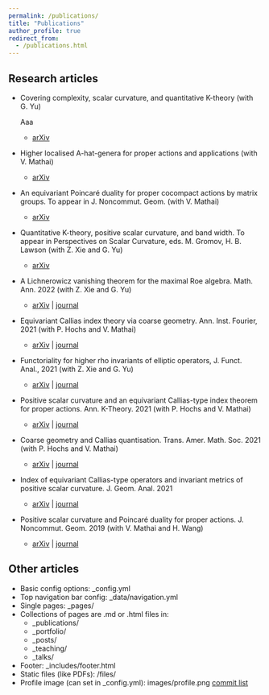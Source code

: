 ```yaml
---
permalink: /publications/
title: "Publications"
author_profile: true
redirect_from: 
  - /publications.html
---
```


## Research articles

* Covering complexity, scalar curvature, and quantitative K-theory (with G. Yu)

  Aaa

  * [arXiv](https://arxiv.org/abs/2203.15003)

* Higher localised A-hat-genera for proper actions and applications (with V. Mathai)
  * [arXiv](https://arxiv.org/abs/2108.01838)

* An equivariant Poincaré duality for proper cocompact actions by matrix groups. To appear in J. Noncommut. Geom. (with V. Mathai) 
  * [arXiv](https://arxiv.org/abs/2009.13695)

* Quantitative K-theory, positive scalar curvature, and band width. To appear in Perspectives on Scalar Curvature, eds. M. Gromov, H. B. Lawson (with Z. Xie and G. Yu)  
  * [arXiv](https://arxiv.org/abs/2010.01749)

* A Lichnerowicz vanishing theorem for the maximal Roe algebra. Math. Ann. 2022 (with Z. Xie and G. Yu)
  * [arXiv](https://arxiv.org/abs/1905.12299) \| [journal](https://link.springer.com/article/10.1007/s00208-021-02333-0)

* Equivariant Callias index theory via coarse geometry. Ann. Inst. Fourier, 2021 (with P. Hochs and V. Mathai) 
  * [arXiv](https://arxiv.org/abs/1902.07391) \| [journal](https://aif.centre-mersenne.org/articles/10.5802/aif.3445/)

* Functoriality for higher rho invariants of elliptic operators, J. Funct. Anal., 2021 (with Z. Xie and G. Yu) 
  * [arXiv](https://arxiv.org/abs/2005.01933) \| [journal](https://www.sciencedirect.com/science/article/abs/pii/S0022123621000483)

* Positive scalar curvature and an equivariant Callias-type index theorem for proper actions. Ann. K-Theory. 2021 (with P. Hochs and V. Mathai)
  * [arXiv](https://arxiv.org/abs/2001.07336) \| [journal](https://msp.org/akt/2021/6-2/p03.xhtml)

* Coarse geometry and Callias quantisation. Trans. Amer. Math. Soc. 2021 (with P. Hochs and V. Mathai) 
  * [arXiv](https://arxiv.org/abs/1909.11815) \| [journal](https://www.ams.org/journals/tran/2021-374-04/S0002-9947-2021-08202-1/)

* Index of equivariant Callias-type operators and invariant metrics of positive scalar curvature. J. Geom. Anal. 2021
  * [arXiv](https://arxiv.org/abs/1803.05558) \| [journal](https://link.springer.com/article/10.1007/s12220-019-00249-5)

* Positive scalar curvature and Poincaré duality for proper actions. J. Noncommut. Geom. 2019 (with V. Mathai and H. Wang)
  * [arXiv](https://arxiv.org/abs/1609.01404) \| [journal](https://www.ems-ph.org/journals/show_abstract.php?issn=1661-6952&vol=13&iss=4&rank=5)


## Other articles

* Basic config options: _config.yml
* Top navigation bar config: _data/navigation.yml
* Single pages: _pages/
* Collections of pages are .md or .html files in:
  * _publications/
  * _portfolio/
  * _posts/
  * _teaching/
  * _talks/
* Footer: _includes/footer.html
* Static files (like PDFs): /files/
* Profile image (can set in _config.yml): images/profile.png [commit list](https://github.com/academicpages/academicpages.github.io/commits/master) 
